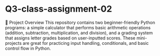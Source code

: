 # Q3-class-assignment-02

📌 Project Overview
This repository contains two beginner-friendly Python programs: a simple calculator that performs basic arithmetic operations (addition, subtraction, multiplication, and division), and a grading system that assigns letter grades based on user-inputted scores. These mini-projects are great for practicing input handling, conditionals, and basic control flow in Python.
